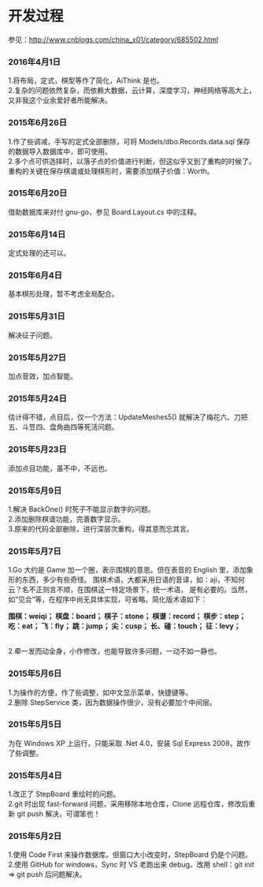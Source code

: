 ﻿# 开发过程
参见：http://www.cnblogs.com/china_x01/category/685502.html
<h3>2016年4月1日</h3>
1.将布局，定式，棋型等作了简化，AiThink 是也。<br />
2.复杂的问题依然复杂，而依赖大数据，云计算，深度学习，神经网络等高大上，又非我这个业余爱好者所能解决。
<h3>2015年6月26日</h3>
1.作了些调减，手写的定式全部删除，可将 Models/dbo.Records.data.sql 保存的数据导入数据库中，即可使用。<br />
2.多个点可供选择时，以落子点的价值进行判断，但这似乎又到了重构的时候了。
  重构的关键在保存棋谱或处理棋形时，需要添加棋子价值：Worth。
<h3>2015年6月20日</h3>
借助数据库来对付 gnu-go，参见 Board.Layout.cs 中的注释。
<h3>2015年6月14日</h3>
定式处理的还可以。
<h3>2015年6月4日</h3>
基本棋形处理，暂不考虑全局配合。
<h3>2015年5月31日</h3>
解决征子问题。
<h3>2015年5月27日</h3>
加点音效，加点智能。
<h3>2015年5月24日</h3>
估计得不错，点目后，仅一个方法：UpdateMeshes5() 就解决了梅花六、刀把五、斗笠四、盘角曲四等死活问题。
<h3>2015年5月23日</h3>
添加点目功能，虽不中，不远也。
<h3>2015年5月9日</h3>
1.解决 BackOne() 时死子不能显示数字的问题。<br />
2.添加删除棋谱功能，完善数字显示。<br />
3.原来的代码全部删除，进行深层次重构，得其意而忘其言。
<h3>2015年5月7日</h3>
1.Go 大约是 Game 加一个圈，表示围棋的意思。但在表音的 English 里，添加象形的东西，多少有些奇怪。
  围棋术语，大都采用日语的音译，如：aji，不知何云？名不正则言不顺，在围棋这一特定场景下，统一术语，
  是有必要的。当然，如“见合”等，在程序中尚无具体实现，可省略。简化版术语如下：<br />
		<p><strong>围棋：weiqi；	 棋盘：board；	棋子：stone；	棋谱：record；	棋步：step；	
		吃：eat；	飞：fly；	跳：jump；	尖：cusp；	长、碰：touch；	征：levy；</strong></p><br />
2.牵一发而动全身，小作修改，也能导致许多问题，一动不如一静也。
<h3>2015年5月6日</h3>
1.为操作的方便，作了些调整，如中文显示菜单，快捷键等。 <br />
2.删除 StepService 类，因为数据操作很少，没有必要加个中间层。
<h3>2015年5月5日</h3>
为在 Windows XP 上运行，只能采取 .Net 4.0，安装 Sql Express 2008，故作了些调整。
<h3>2015年5月4日</h3>
1.改正了 StepBoard 重绘时的问题。<br />
2.git 时出现 fast-forward 问题，采用移除本地仓库，Clone 远程仓库，修改后重新 git push 解决，可谓笨也！
<h3>2015年5月2日</h3>
1.使用 Code First 来操作数据库。但窗口大小改变时，StepBoard 仍是个问题。<br />
2.使用 GitHub for windows，Sync 时 VS 老跑出来 debug。改用 shell：git init => git push 后问题解决。









